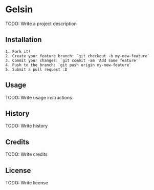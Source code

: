 # Gelsin

TODO: Write a project description

## Installation
    1. Fork it!
    2. Create your feature branch: `git checkout -b my-new-feature`
    3. Commit your changes: `git commit -am 'Add some feature'`
    4. Push to the branch: `git push origin my-new-feature`
    5. Submit a pull request :D
## Usage

TODO: Write usage instructions

## History

TODO: Write history

## Credits

TODO: Write credits

## License

TODO: Write license

